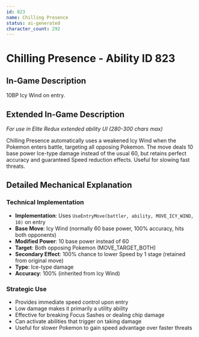 ```yaml
---
id: 823
name: Chilling Presence
status: ai-generated
character_count: 292
---
```


# Chilling Presence - Ability ID 823

## In-Game Description
10BP Icy Wind on entry.

## Extended In-Game Description
*For use in Elite Redux extended ability UI (280-300 chars max)*

Chilling Presence automatically uses a weakened Icy Wind when the Pokemon enters battle, targeting all opposing Pokemon. The move deals 10 base power Ice-type damage instead of the usual 60, but retains perfect accuracy and guaranteed Speed reduction effects. Useful for slowing fast threats.

## Detailed Mechanical Explanation

### Technical Implementation
- **Implementation**: Uses `UseEntryMove(battler, ability, MOVE_ICY_WIND, 10)` on entry
- **Base Move**: Icy Wind (normally 60 base power, 100% accuracy, hits both opponents)
- **Modified Power**: 10 base power instead of 60
- **Target**: Both opposing Pokemon (MOVE_TARGET_BOTH)
- **Secondary Effect**: 100% chance to lower Speed by 1 stage (retained from original move)
- **Type**: Ice-type damage
- **Accuracy**: 100% (inherited from Icy Wind)

### Strategic Use
- Provides immediate speed control upon entry
- Low damage makes it primarily a utility ability
- Effective for breaking Focus Sashes or dealing chip damage
- Can activate abilities that trigger on taking damage
- Useful for slower Pokemon to gain speed advantage over faster threats